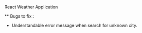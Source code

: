 React Weather Application

** Bugs to fix :
* Understandable error message when search for unknown city.
